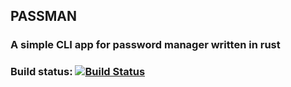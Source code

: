 ## PASSMAN
### A simple CLI app for password manager written in rust
### Build status: [![Build Status](https://github.com/Gustibimo/passman/actions/workflows/rust.yml)](https://github.com/Gustibimo/passman/actions/workflows/rust.yml)
